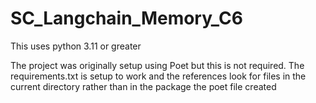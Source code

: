 # SC_Langchain_Memory_C6
This uses python 3.11 or greater

The project was originally setup using Poet but this is not required.
The requirements.txt is setup to work and the references look for files in the current directory rather than in the package the poet file created